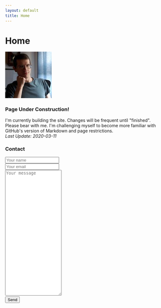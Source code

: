 ```yaml
---
layout: default
title: Home
---
```


# Home
![Image of Jonathan Horton](/images/jchortonCropSmall.jpg "Jonathan Horton")

### Page Under Construction!
I'm currently building the site. Changes will be frequent until "finished". Please bear with me. I'm challenging myself to become more familiar with GitHub's version of Markdown and page restrictions.  
_Last Update: 2020-03-11_

### Contact
<form id="contactform" action="//formspree.io/hort_wort@hotmail.com" method="POST">
    <input type="text" name="name" placeholder="Your name" style="width:33%"><br />
    <input type="email" name="_replyto" placeholder="Your email" style="width:33%"><br />
    <textarea name="message" placeholder="Your message" style="height:400px" style="width:100%"></textarea><br />
    <input type="submit" value="Send">
</form>
